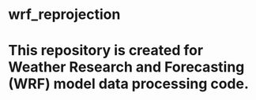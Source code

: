 # wrf_reprojection
# This repository is created for Weather Research and Forecasting (WRF) model data processing code. 
